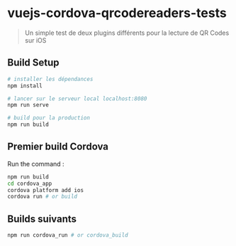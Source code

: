 # vuejs-cordova-qrcodereaders-tests

> Un simple test de deux plugins différents pour la lecture de QR Codes sur iOS

## Build Setup

```bash
# installer les dépendances
npm install

# lancer sur le serveur local localhost:8080
npm run serve

# build pour la production
npm run build

```

## Premier build Cordova

Run the command :

```sh
npm run build
cd cordova_app
cordova platform add ios
cordova run # or build
```

## Builds suivants

```sh
npm run cordova_run # or cordova_build
```